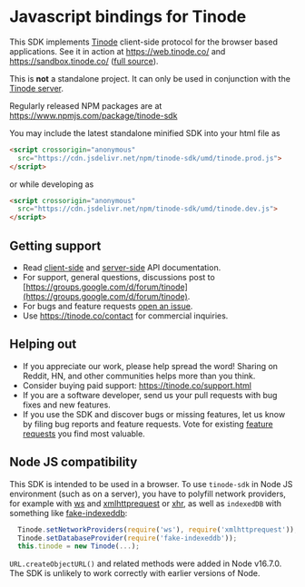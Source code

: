 # Javascript bindings for Tinode

This SDK implements [Tinode](https://github.com/tinode/chat) client-side protocol for the browser based applications. See it in action
at https://web.tinode.co/ and https://sandbox.tinode.co/ ([full source](https://github.com/tinode/webapp)).

This is **not** a standalone project. It can only be used in conjunction with the [Tinode server](https://github.com/tinode/chat).

Regularly released NPM packages are at https://www.npmjs.com/package/tinode-sdk

You may include the latest standalone minified SDK into your html file as
```html
<script crossorigin="anonymous"
  src="https://cdn.jsdelivr.net/npm/tinode-sdk/umd/tinode.prod.js">
</script>
```
or while developing as
```html
<script crossorigin="anonymous"
  src="https://cdn.jsdelivr.net/npm/tinode-sdk/umd/tinode.dev.js">
</script>
```

## Getting support

* Read [client-side](http://tinode.github.io/js-api/) and [server-side](https://github.com/tinode/chat/blob/master/docs/API.md) API documentation.
* For support, general questions, discussions post to [https://groups.google.com/d/forum/tinode](https://groups.google.com/d/forum/tinode).
* For bugs and feature requests [open an issue](https://github.com/tinode/tinode-js/issues/new).
* Use https://tinode.co/contact for commercial inquiries.

## Helping out

* If you appreciate our work, please help spread the word! Sharing on Reddit, HN, and other communities helps more than you think.
* Consider buying paid support: https://tinode.co/support.html
* If you are a software developer, send us your pull requests with bug fixes and new features.
* If you use the SDK and discover bugs or missing features, let us know by filing bug reports and feature requests. Vote for existing [feature requests](https://github.com/tinode/chat/issues?q=is%3Aissue+is%3Aopen+sort%3Areactions-%2B1-desc+label%3A%22feature+request%22) you find most valuable.

## Node JS compatibility

This SDK is intended to be used in a browser. To use `tinode-sdk` in Node JS environment (such as on a server), you have to polyfill network providers, for example with [ws](https://www.npmjs.com/package/ws) and [xmlhttprequest](https://www.npmjs.com/package/xmlhttprequest) or [xhr](https://www.npmjs.com/package/xhr), as well as `indexedDB` with something like [fake-indexeddb](https://www.npmjs.com/package/fake-indexeddb):

```js
  Tinode.setNetworkProviders(require('ws'), require('xmlhttprequest'));
  Tinode.setDatabaseProvider(require('fake-indexeddb'));
  this.tinode = new Tinode(...);
```

`URL.createObjectURL()` and related methods were added in Node v16.7.0. The SDK is unlikely to work correctly with earlier versions of Node.
